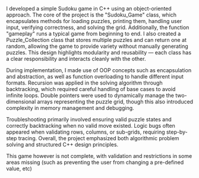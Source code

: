I developed a simple Sudoku game in C++ using an object-oriented approach. The core of the project is the "Sudoku_Game" class, which encapsulates methods for loading puzzles, printing them, handling user input, verifying correctness, and solving the grid. Additionally, the function "gameplay" runs a typical game from beginning to end. I also created a Puzzle_Collection class that stores multiple puzzles and can return one at random, allowing the game to provide variety without manually generating puzzles. This design highlights modularity and reusability — each class has a clear responsibility and interacts cleanly with the other.

During implementation, I made use of OOP concepts such as encapsulation and abstraction, as well as function overloading to handle different input formats. Recursion was applied in the solving algorithm through backtracking, which required careful handling of base cases to avoid infinite loops. Double pointers were used to dynamically manage the two-dimensional arrays representing the puzzle grid, though this also introduced complexity in memory management and debugging.

Troubleshooting primarily involved ensuring valid puzzle states and correctly backtracking when no valid move existed. Logic bugs often appeared when validating rows, columns, or sub-grids, requiring step-by-step tracing. Overall, the project emphasized both algorithmic problem solving and structured C++ design principles.

This game however is not complete, with validation and restrictions in some areas missing (such as preventing the user from changing a pre-defined value, etc)